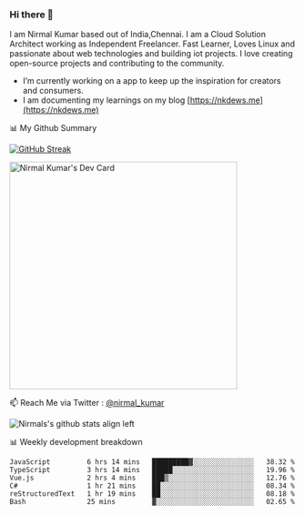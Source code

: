 ### Hi there 👋

 I am Nirmal Kumar based out of India,Chennai. I am a Cloud Solution Architect working as Independent Freelancer. Fast Learner, Loves Linux and passionate about web technologies and building iot projects. I love creating open-source projects and contributing to the community.

- I’m currently working on a app to keep up the inspiration for creators and consumers.
- I am documenting my learnings on my blog [https://nkdews.me](https://nkdews.me)


📊 My Github Summary

[![GitHub Streak](https://github-readme-streak-stats.herokuapp.com?user=nk-gears&theme=dark&hide_border=true&date_format=M%20j%5B%2C%20Y%5D)](https://git.io/streak-stats)

<a href="https://app.daily.dev/nirmal_kumar"><img src="https://api.daily.dev/devcards/a16cfcf02d384b16b41de71ce4d1d811.png?r=8ve" width="400" alt="Nirmal Kumar's Dev Card"/></a>

📫 Reach Me via  Twitter : [@nirmal_kumar](https://twitter.com/nirmal_kumar)

![Nirmals's github stats align left](https://github-readme-stats.vercel.app/api?username=nk-gears&show_icons=true)


📊 Weekly development breakdown

<!--START_SECTION:waka-->

```text
JavaScript         6 hrs 14 mins   █████████▓░░░░░░░░░░░░░░░   38.32 %
TypeScript         3 hrs 14 mins   █████░░░░░░░░░░░░░░░░░░░░   19.96 %
Vue.js             2 hrs 4 mins    ███▒░░░░░░░░░░░░░░░░░░░░░   12.76 %
C#                 1 hr 21 mins    ██░░░░░░░░░░░░░░░░░░░░░░░   08.34 %
reStructuredText   1 hr 19 mins    ██░░░░░░░░░░░░░░░░░░░░░░░   08.18 %
Bash               25 mins         ▓░░░░░░░░░░░░░░░░░░░░░░░░   02.65 %
```

<!--END_SECTION:waka-->


